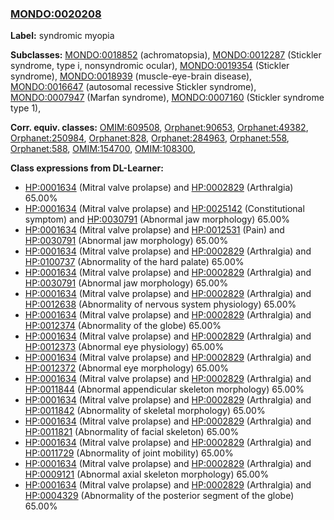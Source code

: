 
### [MONDO:0020208](http://purl.obolibrary.org/obo/MONDO_0020208)
**Label:** syndromic myopia

**Subclasses:** [MONDO:0018852](http://purl.obolibrary.org/obo/MONDO_0018852) (achromatopsia), [MONDO:0012287](http://purl.obolibrary.org/obo/MONDO_0012287) (Stickler syndrome, type i, nonsyndromic ocular), [MONDO:0019354](http://purl.obolibrary.org/obo/MONDO_0019354) (Stickler syndrome), [MONDO:0018939](http://purl.obolibrary.org/obo/MONDO_0018939) (muscle-eye-brain disease), [MONDO:0016647](http://purl.obolibrary.org/obo/MONDO_0016647) (autosomal recessive Stickler syndrome), [MONDO:0007947](http://purl.obolibrary.org/obo/MONDO_0007947) (Marfan syndrome), [MONDO:0007160](http://purl.obolibrary.org/obo/MONDO_0007160) (Stickler syndrome type 1), 

**Corr. equiv. classes:** [OMIM:609508](http://purl.obolibrary.org/obo/OMIM_609508), [Orphanet:90653](http://www.orpha.net/ORDO/Orphanet_90653), [Orphanet:49382](http://www.orpha.net/ORDO/Orphanet_49382), [Orphanet:250984](http://www.orpha.net/ORDO/Orphanet_250984), [Orphanet:828](http://www.orpha.net/ORDO/Orphanet_828), [Orphanet:284963](http://www.orpha.net/ORDO/Orphanet_284963), [Orphanet:558](http://www.orpha.net/ORDO/Orphanet_558), [Orphanet:588](http://www.orpha.net/ORDO/Orphanet_588), [OMIM:154700](http://purl.obolibrary.org/obo/OMIM_154700), [OMIM:108300](http://purl.obolibrary.org/obo/OMIM_108300), 

**Class expressions from DL-Learner:**

- [HP:0001634](http://purl.obolibrary.org/obo/HP_0001634) (Mitral valve prolapse) and [HP:0002829](http://purl.obolibrary.org/obo/HP_0002829) (Arthralgia) 65.00%
- [HP:0001634](http://purl.obolibrary.org/obo/HP_0001634) (Mitral valve prolapse) and [HP:0025142](http://purl.obolibrary.org/obo/HP_0025142) (Constitutional symptom) and [HP:0030791](http://purl.obolibrary.org/obo/HP_0030791) (Abnormal jaw morphology) 65.00%
- [HP:0001634](http://purl.obolibrary.org/obo/HP_0001634) (Mitral valve prolapse) and [HP:0012531](http://purl.obolibrary.org/obo/HP_0012531) (Pain) and [HP:0030791](http://purl.obolibrary.org/obo/HP_0030791) (Abnormal jaw morphology) 65.00%
- [HP:0001634](http://purl.obolibrary.org/obo/HP_0001634) (Mitral valve prolapse) and [HP:0002829](http://purl.obolibrary.org/obo/HP_0002829) (Arthralgia) and [HP:0100737](http://purl.obolibrary.org/obo/HP_0100737) (Abnormality of the hard palate) 65.00%
- [HP:0001634](http://purl.obolibrary.org/obo/HP_0001634) (Mitral valve prolapse) and [HP:0002829](http://purl.obolibrary.org/obo/HP_0002829) (Arthralgia) and [HP:0030791](http://purl.obolibrary.org/obo/HP_0030791) (Abnormal jaw morphology) 65.00%
- [HP:0001634](http://purl.obolibrary.org/obo/HP_0001634) (Mitral valve prolapse) and [HP:0002829](http://purl.obolibrary.org/obo/HP_0002829) (Arthralgia) and [HP:0012638](http://purl.obolibrary.org/obo/HP_0012638) (Abnormality of nervous system physiology) 65.00%
- [HP:0001634](http://purl.obolibrary.org/obo/HP_0001634) (Mitral valve prolapse) and [HP:0002829](http://purl.obolibrary.org/obo/HP_0002829) (Arthralgia) and [HP:0012374](http://purl.obolibrary.org/obo/HP_0012374) (Abnormality of the globe) 65.00%
- [HP:0001634](http://purl.obolibrary.org/obo/HP_0001634) (Mitral valve prolapse) and [HP:0002829](http://purl.obolibrary.org/obo/HP_0002829) (Arthralgia) and [HP:0012373](http://purl.obolibrary.org/obo/HP_0012373) (Abnormal eye physiology) 65.00%
- [HP:0001634](http://purl.obolibrary.org/obo/HP_0001634) (Mitral valve prolapse) and [HP:0002829](http://purl.obolibrary.org/obo/HP_0002829) (Arthralgia) and [HP:0012372](http://purl.obolibrary.org/obo/HP_0012372) (Abnormal eye morphology) 65.00%
- [HP:0001634](http://purl.obolibrary.org/obo/HP_0001634) (Mitral valve prolapse) and [HP:0002829](http://purl.obolibrary.org/obo/HP_0002829) (Arthralgia) and [HP:0011844](http://purl.obolibrary.org/obo/HP_0011844) (Abnormal appendicular skeleton morphology) 65.00%
- [HP:0001634](http://purl.obolibrary.org/obo/HP_0001634) (Mitral valve prolapse) and [HP:0002829](http://purl.obolibrary.org/obo/HP_0002829) (Arthralgia) and [HP:0011842](http://purl.obolibrary.org/obo/HP_0011842) (Abnormality of skeletal morphology) 65.00%
- [HP:0001634](http://purl.obolibrary.org/obo/HP_0001634) (Mitral valve prolapse) and [HP:0002829](http://purl.obolibrary.org/obo/HP_0002829) (Arthralgia) and [HP:0011821](http://purl.obolibrary.org/obo/HP_0011821) (Abnormality of facial skeleton) 65.00%
- [HP:0001634](http://purl.obolibrary.org/obo/HP_0001634) (Mitral valve prolapse) and [HP:0002829](http://purl.obolibrary.org/obo/HP_0002829) (Arthralgia) and [HP:0011729](http://purl.obolibrary.org/obo/HP_0011729) (Abnormality of joint mobility) 65.00%
- [HP:0001634](http://purl.obolibrary.org/obo/HP_0001634) (Mitral valve prolapse) and [HP:0002829](http://purl.obolibrary.org/obo/HP_0002829) (Arthralgia) and [HP:0009121](http://purl.obolibrary.org/obo/HP_0009121) (Abnormal axial skeleton morphology) 65.00%
- [HP:0001634](http://purl.obolibrary.org/obo/HP_0001634) (Mitral valve prolapse) and [HP:0002829](http://purl.obolibrary.org/obo/HP_0002829) (Arthralgia) and [HP:0004329](http://purl.obolibrary.org/obo/HP_0004329) (Abnormality of the posterior segment of the globe) 65.00%



